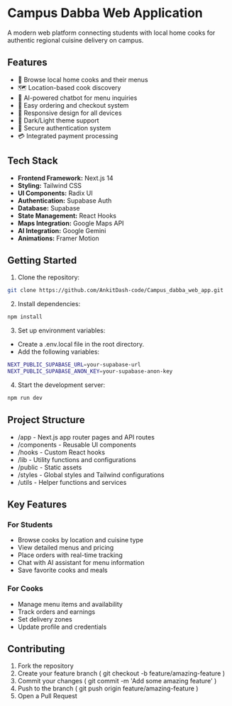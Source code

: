 # Campus Dabba Web Application

A modern web platform connecting students with local home cooks for authentic regional cuisine delivery on campus.

## Features

- 🍱 Browse local home cooks and their menus
- 🗺️ Location-based cook discovery
- 💬 AI-powered chatbot for menu inquiries
- 🛒 Easy ordering and checkout system
- 📱 Responsive design for all devices
- 🌙 Dark/Light theme support
- 🔐 Secure authentication system
- 💳 Integrated payment processing

## Tech Stack

- **Frontend Framework:** Next.js 14
- **Styling:** Tailwind CSS
- **UI Components:** Radix UI
- **Authentication:** Supabase Auth
- **Database:** Supabase
- **State Management:** React Hooks
- **Maps Integration:** Google Maps API
- **AI Integration:** Google Gemini
- **Animations:** Framer Motion

## Getting Started

1. Clone the repository:
```bash
git clone https://github.com/AnkitDash-code/Campus_dabba_web_app.git
```
2. Install dependencies:
```bash
npm install
```
3. Set up environment variables:
- Create a .env.local file in the root directory.
- Add the following variables:
```bash
NEXT_PUBLIC_SUPABASE_URL=your-supabase-url
NEXT_PUBLIC_SUPABASE_ANON_KEY=your-supabase-anon-key
```
4. Start the development server:
```bash
npm run dev
```

## Project Structure
- /app - Next.js app router pages and API routes
- /components - Reusable UI components
- /hooks - Custom React hooks
- /lib - Utility functions and configurations
- /public - Static assets
- /styles - Global styles and Tailwind configurations
- /utils - Helper functions and services
## Key Features
### For Students
- Browse cooks by location and cuisine type
- View detailed menus and pricing
- Place orders with real-time tracking
- Chat with AI assistant for menu information
- Save favorite cooks and meals
### For Cooks
- Manage menu items and availability
- Track orders and earnings
- Set delivery zones
- Update profile and credentials
## Contributing
1. Fork the repository
2. Create your feature branch ( git checkout -b feature/amazing-feature )
3. Commit your changes ( git commit -m 'Add some amazing feature' )
4. Push to the branch ( git push origin feature/amazing-feature )
5. Open a Pull Request